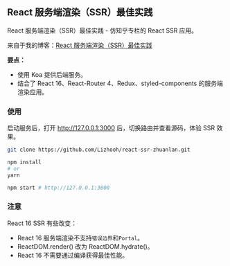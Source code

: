 
## React 服务端渲染（SSR）最佳实践
React 服务端渲染（SSR）最佳实践 - 仿知乎专栏的 React SSR 应用。

来自于我的博客：[React 服务端渲染（SSR）最佳实践](http://me.lizhooh.com/2018/01/28/React/Universal%20%E5%90%8C%E6%9E%84/React%20%E6%9C%8D%E5%8A%A1%E7%AB%AF%E6%B8%B2%E6%9F%93%EF%BC%88SSR%EF%BC%89%E6%9C%80%E4%BD%B3%E5%AE%9E%E8%B7%B5/)

**要点：**
- 使用 Koa 提供后端服务。
- 结合了 React 16、React-Router 4、Redux、styled-components 的服务端渲染应用。

### 使用
启动服务后，打开 http://127.0.0.1:3000 后，切换路由并查看源码，体验 SSR 效果。

```bash
git clone https://github.com/Lizhooh/react-ssr-zhuanlan.git

npm install
# or
yarn

npm start # http://127.0.0.1:3000
```

### 注意
React 16 SSR 有些改变：
- React 16 服务端渲染不支持`错误边界`和`Portal`。
- ReactDOM.render() 改为 ReactDOM.hydrate()。
- React 16 不需要通过编译获得最佳性能。

